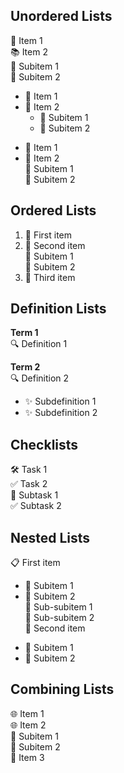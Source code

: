 ## Unordered Lists

 📝 Item 1  
 📚 Item 2  
  🔹 Subitem 1  
  🔹 Subitem 2  

* 🌟 Item 1  
* 🌟 Item 2  
  * 🔸 Subitem 1  
  * 🔸 Subitem 2  

+ 🎯 Item 1  
+ 🎯 Item 2  
   🔹 Subitem 1  
   🔹 Subitem 2  

## Ordered Lists

1. 🥇 First item  
2. 🥈 Second item  
    🔹 Subitem 1  
    🔹 Subitem 2  
3. 🥉 Third item  

## Definition Lists

**Term 1**  
🔍 Definition 1  

**Term 2**  
🔍 Definition 2  
  * ✨ Subdefinition 1  
  * ✨ Subdefinition 2  

## Checklists

🛠️ Task 1  
✅ Task 2  
   🔧 Subtask 1  
   ✅ Subtask 2  

## Nested Lists

📋 First item  
   - 🔸 Subitem 1  
   - 🔸 Subitem 2  
     🔹 Sub-subitem 1  
     🔹 Sub-subitem 2  
📂 Second item  
   * 🔹 Subitem 1  
   * 🔹 Subitem 2  

## Combining Lists

🌐 Item 1  
🌐 Item 2  
  🔹 Subitem 1  
  🔹 Subitem 2  
🌟 Item 3  
